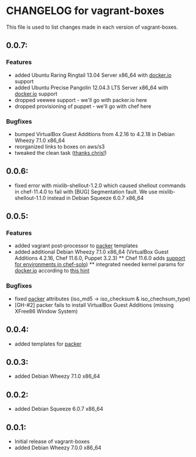 # CHANGELOG for vagrant-boxes

This file is used to list changes made in each version of vagrant-boxes.

## 0.0.7:
### Features
* added Ubuntu Raring Ringtail 13.04 Server x86_64 with [docker.io](http://www.docker.io/) support
* added Ubuntu Precise Pangolin 12.04.3 LTS Server x86_64 with [docker.io](http://www.docker.io/) support
* dropped veewee support - we'll go with packer.io here
* dropped provisioning of puppet - we'll go with chef here
### Bugfixes
* bumped VirtualBox Guest Additions from 4.2.16 to 4.2.18 in Debian Wheezy 7.1.0 x86_64
* reorganized links to boxes on aws/s3
* tweaked the clean task ([thanks chris!](http://chr4.org/blog/2013/08/04/apt-get-cleanup-commands/))

## 0.0.6:
* fixed error with mixlib-shellout-1.2.0 which caused shellout commands in chef-11.4.0 to fail with [BUG] Segmentation fault. We use mixlib-shellout-1.1.0 instead in Debian Squeeze 6.0.7 x86_64

## 0.0.5:
### Features
* added vagrant post-processor to [packer](http://www.packer.io/) templates
* added additional Debian Wheezy 7.1.0 x86_64 (VirtualBox Guest Additions 4.2.16, Chef 11.6.0, Puppet 3.2.3) 
** Chef 11.6.0 adds [support for environments in chef-solo](http://docs.opscode.com/release/11-6/release_notes.html#chef-solo-environments))
** integrated needed kernel params for [docker.io](http://www.docker.io/) according to [this hint](https://github.com/dotcloud/docker/issues/251#issuecomment-20399450)
### Bugfixes
* fixed [packer](http://www.packer.io/) attributes (iso_md5 -> iso_checksum & iso_chechsum_type)
* [GH-#2] packer fails to install VirtualBox Guest Additions (missing XFree86 Window System)

## 0.0.4:
* added templates for [packer](http://www.packer.io/)

## 0.0.3:
* added Debian Wheezy 7.1.0 x86_64

## 0.0.2:
* added Debian Squeeze 6.0.7 x86_64

## 0.0.1:
* Initial release of vagrant-boxes
* added Debian Wheezy 7.0.0 x86_64